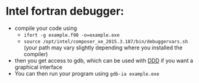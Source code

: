 # Intel fortran debugger:
- compile your code using
	- `ifort -g example.f90 -o=example.exe`
	- `source /opt/intel/composer_xe_2015.3.187/bin/debuggervars.sh` (your path may vary slightly depending where you installed the compiler)
- then you get access to gdb, which can be used with [DDD](https://www.gnu.org/software/ddd/) if you want a graphical interface
- You can then run your program using `gdb-ia example.exe`
